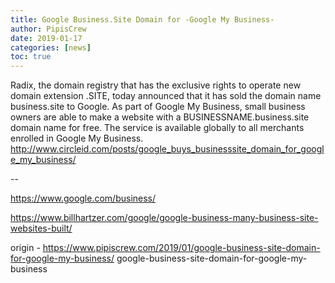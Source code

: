```yaml
---
title: Google Business.Site Domain for -Google My Business-
author: PipisCrew
date: 2019-01-17
categories: [news]
toc: true
---
```


Radix, the domain registry that has the exclusive rights to operate new domain extension .SITE, today announced that it has sold the domain name business.site to Google. As part of Google My Business, small business owners are able to make a website with a BUSINESSNAME.business.site domain name for free. The service is available globally to all merchants enrolled in Google My Business. http://www.circleid.com/posts/google_buys_businesssite_domain_for_google_my_business/

--

https://www.google.com/business/

https://www.billhartzer.com/google/google-business-many-business-site-websites-built/

origin - https://www.pipiscrew.com/2019/01/google-business-site-domain-for-google-my-business/ google-business-site-domain-for-google-my-business